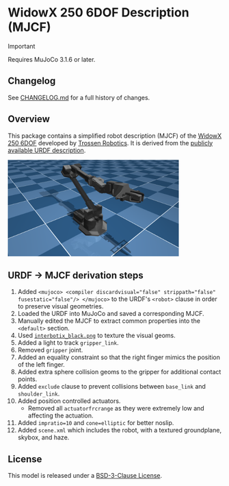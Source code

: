 # WidowX 250 6DOF Description (MJCF)

> [!IMPORTANT]
> Requires MuJoCo 3.1.6 or later.

## Changelog

See [CHANGELOG.md](./CHANGELOG.md) for a full history of changes.

## Overview

This package contains a simplified robot description (MJCF) of the [WidowX 250 6DOF](https://www.trossenrobotics.com/widowx-250) developed by [Trossen Robotics](https://www.trossenrobotics.com/). It is derived from the [publicly available URDF description](https://github.com/Interbotix/interbotix_ros_manipulators/blob/main/interbotix_ros_xsarms/interbotix_xsarm_descriptions/urdf/wx250s.urdf.xacro).

<p float="left">
  <img src="wx250s.png" width="400">
</p>

## URDF → MJCF derivation steps

1. Added `<mujoco> <compiler discardvisual="false" strippath="false" fusestatic="false"/> </mujoco>` to the URDF's
   `<robot>` clause in order to preserve visual geometries.
2. Loaded the URDF into MuJoCo and saved a corresponding MJCF.
3. Manually edited the MJCF to extract common properties into the `<default>` section.
4. Used [`interbotix_black.png`](https://github.com/Interbotix/interbotix_ros_manipulators/blob/main/interbotix_ros_xsarms/interbotix_xsarm_descriptions/meshes/interbotix_black.png) to texture the visual geoms.
5. Added a light to track `gripper_link`.
6. Removed `gripper` joint.
7. Added an equality constraint so that the right finger mimics the position of the left finger.
8. Added extra sphere collision geoms to the gripper for additional contact points.
9. Added `exclude` clause to prevent collisions between `base_link` and `shoulder_link`.
10. Added position controlled actuators.
    * Removed all `actuatorfrcrange` as they were extremely low and affecting the actuation.
11. Added `impratio=10` and `cone=elliptic` for better noslip.
12. Added `scene.xml` which includes the robot, with a textured groundplane, skybox, and haze.

## License

This model is released under a [BSD-3-Clause License](LICENSE).
